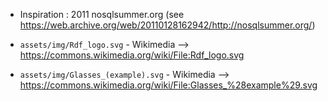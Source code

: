 * Inspiration : 2011 nosqlsummer.org (see https://web.archive.org/web/20110128162942/http://nosqlsummer.org/) 

* `assets/img/Rdf_logo.svg` - Wikimedia --> https://commons.wikimedia.org/wiki/File:Rdf_logo.svg

* `assets/img/Glasses_(example).svg` - Wikimedia --> https://commons.wikimedia.org/wiki/File:Glasses_%28example%29.svg


